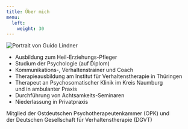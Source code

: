 ```yaml
---
title: Über mich
menu:
  left:
    weight: 30
---
```

![Portrait von Guido Lindner](../images/portrait.jpg "Guido Lindner")

* Ausbildung zum Heil-Erziehungs-Pfleger
* Studium der Psychologie (auf Diplom)
* Kommunikations-, Verhaltenstrainer und Coach
* Therapieausbildung am Institut für Verhaltenstherapie in Thüringen
* Therapeut an Psychosomatischer Klinik im Kreis Naumburg<br> und in ambulanter Praxis
* Durchführung von Achtsamkeits-Seminaren
* Niederlassung in Privatpraxis

Mitglied der Ostdeutschen Psychotherapeutenkammer (OPK) und\
der Deutschen Gesellschaft für Verhaltenstherapie (DGVT)
